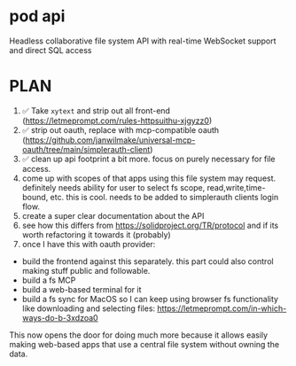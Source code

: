 # pod api

Headless collaborative file system API with real-time WebSocket support and direct SQL access

# PLAN

1. ✅ Take `xytext` and strip out all front-end (https://letmeprompt.com/rules-httpsuithu-xjgyzz0)
2. ✅ strip out oauth, replace with mcp-compatible oauth (https://github.com/janwilmake/universal-mcp-oauth/tree/main/simplerauth-client)
3. ✅ clean up api footprint a bit more. focus on purely necessary for file access.
4. come up with scopes of that apps using this file system may request. definitely needs ability for user to select fs scope, read,write,time-bound, etc. this is cool. needs to be added to simplerauth clients login flow.
5. create a super clear documentation about the API
6. see how this differs from https://solidproject.org/TR/protocol and if its worth refactoring it towards it (probably)
7. once I have this with oauth provider:

- build the frontend against this separately. this part could also control making stuff public and followable.
- build a fs MCP
- build a web-based terminal for it
- build a fs sync for MacOS so I can keep using browser fs functionality like downloading and selecting files: https://letmeprompt.com/in-which-ways-do-b-3xdzoa0

This now opens the door for doing much more because it allows easily making web-based apps that use a central file system without owning the data.
